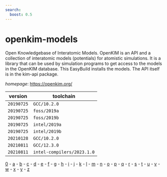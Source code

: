 ```yaml
---
search:
  boost: 0.5
---
```

# openkim-models

Open Knowledgebase of Interatomic Models.  OpenKIM is an API and a collection of interatomic models (potentials) for atomistic simulations.  It is a library that can be used by simulation programs to get access to the models in the OpenKIM database.  This EasyBuild installs the models.  The API itself is in the kim-api package.

*homepage*: <https://openkim.org/>

version | toolchain
--------|----------
``20190725`` | ``GCC/10.2.0``
``20190725`` | ``foss/2019a``
``20190725`` | ``foss/2019b``
``20190725`` | ``intel/2019a``
``20190725`` | ``intel/2019b``
``20210128`` | ``GCC/10.2.0``
``20210811`` | ``GCC/12.3.0``
``20210811`` | ``intel-compilers/2023.1.0``

[0](../0/index.md) - [a](../a/index.md) - [b](../b/index.md) - [c](../c/index.md) - [d](../d/index.md) - [e](../e/index.md) - [f](../f/index.md) - [g](../g/index.md) - [h](../h/index.md) - [i](../i/index.md) - [j](../j/index.md) - [k](../k/index.md) - [l](../l/index.md) - [m](../m/index.md) - [n](../n/index.md) - [o](../o/index.md) - [p](../p/index.md) - [q](../q/index.md) - [r](../r/index.md) - [s](../s/index.md) - [t](../t/index.md) - [u](../u/index.md) - [v](../v/index.md) - [w](../w/index.md) - [x](../x/index.md) - [y](../y/index.md) - [z](../z/index.md)

